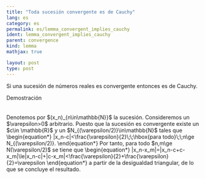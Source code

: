 ```yaml
---
title: "Toda sucesión convergente es de Cauchy"
lang: es
category: es
permalink: es/lemma_convergent_implies_cauchy
ident: lemma_convergent_implies_cauchy
parent: convergence
kind: lemma
mathjax: true

layout: post
type: post
---
```


<div>

Si una sucesión de números reales es convergente entonces es de Cauchy.

<div class="bcblue boxdissap">
Demostración
</div><br><br>

<div class="dissap">
Denotemos por $(x_n)_{n\in\mathbb{N}}$ la sucesión. Consideremos un $\varepsilon>0$ arbitrario. Puesto que la sucesión es convergente existe un $c\in \mathbb{R}$ y un $N_{(\varepsilon/2)}\in\mathbb{N}$ tales que
\begin{equation*}
|x_n-c|<\frac{\varepsilon}{2}\;\;\hbox{para todo}\;\;n\ge N_{(\varepsilon/2)}.
\end{equation*}
Por tanto, para todo $n,m\ge N(\varepsilon/2)$ se tiene que
\begin{equation*}
|x_n-x_m|=|x_n-c+c-x_m|\le|x_n-c|+|c-x_m|<\frac{\varepsilon}{2}+\frac{\varepsilon}{2}=\varepsilon
\end{equation*}
a partir de la desigualdad triangular, de lo que se concluye el resultado.
</div>

</div>
